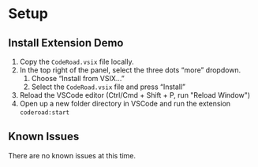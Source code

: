 # Setup

## Install Extension Demo

1. Copy the `CodeRoad.vsix` file locally.
2. In the top right of the panel, select the three dots “more” dropdown.
   1. Choose “Install from VSIX…”
   2. Select the `CodeRoad.vsix` file and press “Install”
3. Reload the VSCode editor (Ctrl/Cmd + Shift + P, run "Reload Window")
4. Open up a new folder directory in VSCode and run the extension `coderoad:start`

## Known Issues

There are no known issues at this time.
